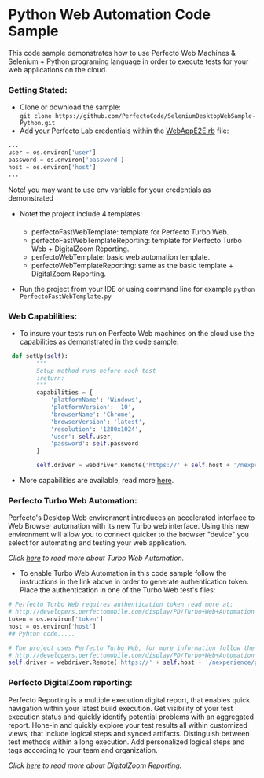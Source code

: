 # Python Web Automation Code Sample

This code sample demonstrates how to use Perfecto Web Machines & Selenium + Python programing language in order to execute tests 
for your web applications on the cloud. 

### Getting Stated: 
- Clone or download the sample:<br/> `git clone https://github.com/PerfectoCode/SeleniumDesktopWebSample-Python.git`
- Add your Perfecto Lab credentials within the [WebAppE2E.rb](PerfectoWebTemplate.rb) file:
```Python
...
user = os.environ['user']
password = os.environ['password']
host = os.environ['host']
... 
```
Note! you may want to use env variable for your credentials as demonstrated

- Note:exclamation: the project include 4 templates: 
    - perfectoFastWebTemplate: template for Perfecto Turbo Web.
    - perfectoFastWebTemplateReporting: template for Perfecto Turbo Web + DigitalZoom Reporting.
    - perfectoWebTemplate: basic web automation template.
    - perfectoWebTemplateReporting: same as the basic template + DigitalZoom Reporting.
    
- Run the project from your IDE or using command line for example `python PerfectoFastWebTemplate.py`

### Web Capabilities: 

- To insure your tests run on Perfecto Web machines on the cloud use the capabilities as demonstrated in the code sample: <br/>
```Python
 def setUp(self):
        """
        Setup method runs before each test
        :return: 
        """
        capabilities = {
            'platformName': 'Windows',
            'platformVersion': '10',
            'browserName': 'Chrome',
            'browserVersion': 'latest',
            'resolution': '1280x1024',
            'user': self.user,
            'password': self.password
        }

        self.driver = webdriver.Remote('https://' + self.host + '/nexperience/perfectomobile/wd/hub', capabilities)
```

- More capabilities are available, read more [here](http://developers.perfectomobile.com/display/PD/Supported+Platforms).

### Perfecto Turbo Web Automation:

Perfecto's Desktop Web environment introduces an accelerated interface to Web Browser automation with its new Turbo web interface. Using this new environment will allow you to connect quicker to the browser "device" you select for automating and testing your web application.

*Click [here](http://developers.perfectomobile.com/display/PD/Turbo+Web+Automation) to read more about Turbo Web Automation.*

- To enable Turbo Web Automation in this code sample follow the instructions in the link above in order to generate authentication token.
Place the authentication in one of the Turbo Web test's files:
```Python
# Perfecto Turbo Web requires authentication token read more at:
# http://developers.perfectomobile.com/display/PD/Turbo+Web+Automation
token = os.environ['token']
host = os.environ['host']
## Pyhton code.....

# The project uses Perfecto Turbo Web, for more information follow the instructions at:
# http://developers.perfectomobile.com/display/PD/Turbo+Web+Automation
self.driver = webdriver.Remote('https://' + self.host + '/nexperience/perfectomobile/wd/hub/fast', capabilities)

```

### Perfecto DigitalZoom reporting:

Perfecto Reporting is a multiple execution digital report, that enables quick navigation within your latest build execution. Get visibility of your test execution status and quickly identify potential problems with an aggregated report.
Hone-in and quickly explore your test results all within customized views, that include logical steps and synced artifacts. Distinguish between test methods within a long execution. Add personalized logical steps and tags according to your team and organization.

*Click [here](http://developers.perfectomobile.com/display/PD/Reporting) to read more about DigitalZoom Reporting.*
